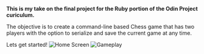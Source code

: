 **This is my take on the final project for the Ruby portion of the Odin Project curiculum.** 

The objective is to create a command-line based Chess game that has two players with the option to serialize and save the current game at any time. 

Lets get started! 
![Home Screen](https://i.imgur.com/Z1n0eDx.png)
![Gameplay](https://i.imgur.com/Z1n0eDx.png)
